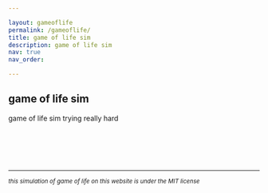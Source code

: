 ```yaml
---

layout: gameoflife
permalink: /gameoflife/
title: game of life sim
description: game of life sim
nav: true
nav_order: 

---
```

## game of life sim



game of life sim trying really hard

<br>
<br>
<br>
<br>

---

<small><i>this simulation of game of life on this website is under the MIT license<br></i></small>

<br>
<br>
<br>
<br><br>
<br>
<br>
<br><br>
<br>
<br>
<br><br>
<br>
<br>
<br><br>
<br>
<br>
<br><br>
<br>
<br>
<br><br>
<br>
<br>
<br><br>
<br>
<br>
<br><br>
<br>
<br>
<br><br>
<br>
<br>
<br><br>
<br>
<br>
<br><br>
<br>
<br>
<br>
